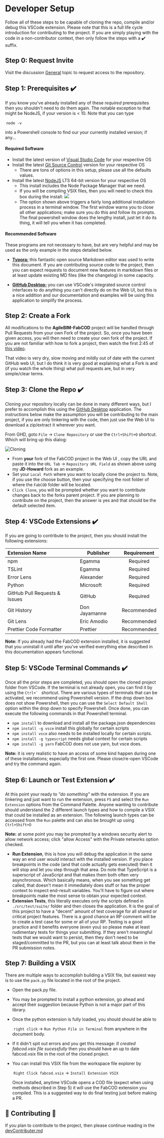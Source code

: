 # Developer Setup

Follow all of these steps to be capable of cloning the repo, compile and/or debug this VSCode extension. Please note that this is a full life cycle introduction for contributing to the project. If you are simply playing with the code in a non-contributor context, then only follow the steps with a :heavy_check_mark: suffix.



## Step 0: Request Invite

Visit the discussion [General](https://github.com/AgileBIM/FabCOD/discussions/4) topic to request access to the repository.



## Step 1: Prerequisites :heavy_check_mark:

If you know you've already installed any of these *required* prerequisites then you shouldn't need to do them again. The notable exception to that might be NodeJS, if your version is < 10. Note that you can type 

​	`node -v` 

into a Powershell console to find our your currently installed version; if any...

#### Required Software

- Install the latest version of [Visual Studio Code](https://code.visualstudio.com/Download) for your respective OS
- Install the latest [Git Source Control](https://git-scm.com/downloads) version for your respective OS
  - There are tons of options in this setup, please use all the defaults values.
- Install the latest [NodeJS](https://nodejs.org/en/download/) LTS 64-bit version for your respective OS
  - This install includes the Node Package Manager that we need.
  - If you will be compiling VSIX files, then you will need to check this box during the install:
    ![](image/nodenative.png)
  - The option shown above triggers a fairly long additional installation process in a terminal window. The first window warns you to close all other applications; make sure you do this and follow its prompts. The final powershell window does the lengthy install, just let it do its thing, it will tell you when it has completed.



#### Recommended Software

These programs are not necessary to have, but are very helpful and may be used as the only example in the steps detailed below.

- **[Typora:](https://typora.io/)** this fantastic open source Markdown editor was used to write this document. If you are contributing source code to the project, then you can expect requests to document new features in markdown files or at least update existing MD files (like the changelog) in some capacity.

- [**GitHub Desktop:**](https://desktop.github.com/)  you can use VSCode's integrated source control interfaces to do anything you can't directly do on the Web UI, but this is a nice addition and our documentation and examples will be using this application to simplify the process.



## Step 2: Create a Fork

All modifications to the **AgileBIM-FabCOD** project will be handled through Pull Requests from your own Fork of the project. So, once you have been given access, you will then need to create your own fork of the project. If you are not familiar with how to fork a project, then watch the first 2:45 of [this video](https://www.youtube.com/watch?v=ggP3jBpWZwQ).

That video is very dry, slow moving and mildly out of date with the current GitHub web UI, but I do think it is very good at explaining what a Fork is and (if you watch the whole thing) what pull requests are, but in very simple/clear terms. 



## Step 3: Clone the Repo :heavy_check_mark:

Cloning your repository locally can be done in many different ways, but I prefer to accomplish this using the [GitHub Desktop](https://desktop.github.com/) application. The instructions below make the assumption you will be contributing to the main project, if you are only tinkering with the code, then just use the Web UI to download a zip/extract it wherever you want.

From GHD, goto `File` -> `Clone Repository` or use the `Ctrl+Shift+O` shortcut. Which will bring up this dialog:

![Cloning](image/cloning.png)

- From **your** fork of the FabCOD project in the Web UI , copy the URL and paste it into the 
  	`URL Tab` -> `Repository URL Field` 
  as shown above using my **JD-Howard** fork as an example. 
- Set your `Local Path` where you want to locally clone the project to. Note, if you use the choose button, then your specifying the root folder of where the `FabCOD` folder will be located.
- `Click Clone`, you will be prompted whether you want to contribute changes back to the forks parent project. If you are planning to contribute on the project, then the answer is yes and that should be the default selected item.



## Step 4: VSCode Extensions :heavy_check_mark:

If you are going to contribute to the project, then you should install the following extensions:

| Extension Name                | Publisher     | Requirement |
| :---------------------------- | ------------- | :---------: |
| npm                           | Egamma        |  Required   |
| TSLint                        | Egamma        |  Required   |
| Error Lens                    | Alexander     |  Required   |
| Python                        | Microsoft     |  Required   |
| GitHub Pull Requests & Issues | GitHub        |  Required   |
| Git History                   | Don Jayamanne | Recommended |
| Git Lens                      | Eric Amodio   | Recommended |
| Prettier Code Formatter       | Prettier      | Recommended |

**Note:** If you already had the FabCOD extension installed, it is suggested that you uninstall it until after you've verified everything else described in this documentation appears functional.



## Step 5: VSCode Terminal Commands :heavy_check_mark:

Once all the prior steps are completed, you should open the cloned project folder from VSCode. If the terminal is not already open, you can find it by using the ``Ctrl+` ``  shortcut.  There are various types of terminals that can be activated, we recommend using Powershell version. If the drop down box does not show Powershell, then you can use the `Select Default Shell` option within the drop down to specify Powershell. Once done, you can execute the following commands in that Powershell terminal.

* `npm install` to download and install all the package.json dependencies
* `npm install -g vsce`  install this globally for certain scripts
* `npm install vsce` also needs to be installed locally for certain scripts.
* `npm install -g typescript` needs global context for certain scripts
* `npm install -g yarn` FabCOD does not use yarn, but vsce does.

**Note:** it is very realistic to have an access of some kind happen during one of these installations; especially the first one. Please close/re-open VSCode and try the command again.



## Step 6: Launch or Test Extension :heavy_check_mark:

At this point your ready to *"do something"* with the extension. If you are tinkering and just want to run the extension, press `F5` and select the `Run Extension` options from the Command Palette. Anyone wanting to contribute should understand the 2 different launch types and how to compile a VSIX that could be installed as an extension. The following launch types can be accessed from the `Run` palette and can also be brought up using `Ctrl+Shift+D`

**Note:** at some point you may be prompted by a windows security alert to allow network access; click "allow Access" with the Private networks option checked.

- **Run Extension**, this is how you will debug the application in the same way an end user would interact with the installed version.  If you place breakpoints in the code (and that code actually gets executed) then it will stop and let you step through that area. Do note that TypeScript is a superscript of JavaScript and that makes them both often very asynchronous. Which basically means, when you see something get called, that doesn't mean it immediately does stuff or has the proper context to inspect end-result variables. You'll have to figure out where breakpoints make the most sense to obtain your expected context.
- **Extension Tests**, this literally executes only the scripts defined in `./src/test/suite/` folder and then closes the application. It is the goal of this project to have a "decent" amount of test coverage for all shared or critical project features. There is a good chance an RP comment will be to create a test case for some or all of your RP. Testing is a good practice and it benefits everyone (even you) so please make at least rudimentary tests for things your submitting. If they aren't meaningful tests that we would want to persist, then they don't need to be staged/committed to the PR, but you can at least talk about them in the PR submission notes. 



## Step 7: Building a VSIX

There are multiple ways to accomplish building a VSIX file, but easiest way is to use the `pack.py` file located in the root of the project. 

- Open the pack.py file. 

- You may be prompted to install a python extension, go ahead and accept their suggestion because Python is not a major part of this library. 

- Once the python extension is fully loaded, you should should be able to 

  ​		`right click` -> `Run Python File in Terminal`
  from anywhere in the document body.

- If it didn't spit out errors and you get this message:
  *It created fabcod.vsix file sucessfully*
  then you should have an up to date fabcod.vsix file in the root of the cloned project.

- You can install this VSIX file from the workspace file explorer by

  ​		`Right Click fabcod.vsix` -> `Install Extension VSIX` 

  Once installed, anytime VSCode opens a COD file (expect when using methods described in Step 5) it will use the FabCOD extension you compiled. This is a suggested way to do final testing just before making a PR.



## :gift: Contributing :gift:

If you plan to contribute to the project, then please continue reading in the [devContributer.md](https://github.com/AgileBIM/FabCOD/blob/main/docs/devContributer.md)

